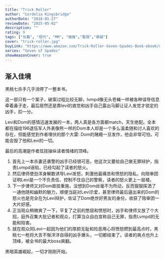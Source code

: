 ```yaml
---
title: "Trick Roller"
author: "Cordelia Kingsbridge"
authorDate: "2018-01-27"
reviewDate: "2025-05-02"
description: ""
rating: 9
tags: ["长篇", "现代", "MM", "强强","警探","悬疑"]
cover: "trick-roller.jpg"
buyLink: "https://www.amazon.com/Trick-Roller-Seven-Spades-Book-ebook/dp/B079DCG1Z6"
series: "Seven of Spades"
showAmazonCover: true
---
```


## 渐入佳境

黑桃七杀手几乎消停了一整本书。

这一部只有一个案子，破案过程比较无聊，lvmpd像无头苍蝇一样被各种误导信息牵着鼻子走，最后居然还是靠levi的直觉和凶手自己露出马脚让证人发觉才锁定的凶手，扣一分。

Levi和Dom的感情迅速发展的一本，两人真是各方面都match，天生绝配。全本都在描绘196退伍军人外表像熊一样的Dom本人却是一个多么温柔随和讨人喜欢的存在，但能感觉到作者埋伏的那个大雷: Dom的赌瘾一旦发作，他会非常可怕，可能会毁了他和Levi的一切。

最后的高潮是作者炫技操纵读者情绪的顶峰。
1. 首先上一本杀妻还袭警的凶手已经很可恶，他这次又要给自己做无罪辩护，指责Lvmpd诬陷，已经勾起了读者的怒火。
2. 然后律师使劲浑身解数诱导Levi发怒，刺激他最痛苦和愤怒的隐私，向陪审团证明Levi是一个不负责任、控制不住自己的警察，读者的怒火更上一层楼。
3. 下一步律师又对Dom故技重施，没想到Dom丝毫不为所动，反而狠狠挥洒了一通他随和幽默的魅力，顺便当庭对Levi示爱，甚至律师最后逼出来的Dom的怒火也是完全在为Levi辩护，佐证了Dom绝世好男友的身份，收获了陪审团一大片好感。
4. 正当观众稍微爽了一下，平复了之前的憋屈和愤怒时，凶手和律师又放了个大招，庭外召集大批记者和观众，打算当众自白宣称自己无罪，指责Lvmpd的无能和陷害。
5. 就在观众同Levi一起因为他们的厚颜无耻和险恶用心将愤怒燃到最高点时，黑桃七一枪将大言不惭洋洋自得的凶手爆头，一切都结束了。读者的爽点也升上顶峰，被全书的最大boss爽翻。

黑暗英雄崛起，一切才刚刚开始。